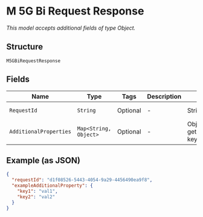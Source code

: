 
# M 5G Bi Request Response

*This model accepts additional fields of type Object.*

## Structure

`M5GBiRequestResponse`

## Fields

| Name | Type | Tags | Description | Getter | Setter |
|  --- | --- | --- | --- | --- | --- |
| `RequestId` | `String` | Optional | - | String getRequestId() | setRequestId(String requestId) |
| `AdditionalProperties` | `Map<String, Object>` | Optional | - | Object getAdditionalProperty(String key) | additionalProperty(String key, Object value) |

## Example (as JSON)

```json
{
  "requestId": "d1f08526-5443-4054-9a29-4456490ea9f8",
  "exampleAdditionalProperty": {
    "key1": "val1",
    "key2": "val2"
  }
}
```

